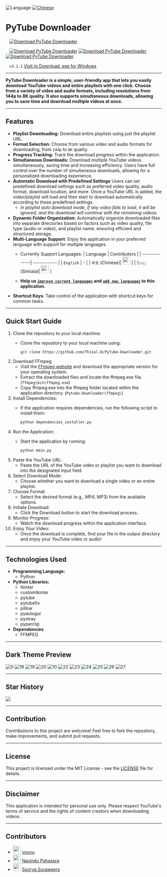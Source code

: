 ![Language](https://img.shields.io/badge/Language-English-blue) [![Chinese](https://img.shields.io/badge/Language-中文-red)](README_zh.md)

# PyTube Downloader 

&nbsp; &nbsp;[![Download PyTube Downloader](https://a.fsdn.com/con/app/sf-download-button)](https://sourceforge.net/projects/pytube-downloader/files/latest/download)

&nbsp; &nbsp;[![Download PyTube Downloader](https://img.shields.io/sourceforge/dm/pytube-downloader.svg)](https://sourceforge.net/projects/pytube-downloader/files/latest/download) [![Download PyTube Downloader](https://img.shields.io/sourceforge/dw/pytube-downloader.svg)](https://sourceforge.net/projects/pytube-downloader/files/latest/download) [![Download PyTube Downloader](https://img.shields.io/sourceforge/dt/pytube-downloader.svg)](https://sourceforge.net/projects/pytube-downloader/files/latest/download)

&nbsp; &nbsp;`v3.1.1` [Visit to Download .exe for Windows](https://sourceforge.net/p/pytube-downloader)

---


**PyTube Downloader is a simple, user-friendly app that lets you easily download YouTube videos and entire playlists with one click. Choose from a variety of video and audio formats, including resolutions from 144p to 8K quality. It also supports simultaneous downloads, allowing you to save time and download multiple videos at once.**

---

## Features

- **Playlist Downloading:** Download entire playlists using just the playlist URL.
- **Format Selection:** Choose from various video and audio formats for downloading, from `144p` to `8K` quality.
- **Progress Tracking:** Track the download progress within the application.
- **Simultaneous Downloads:** Download multiple YouTube videos simultaneously, saving time and increasing efficiency. Users have full control over the number of simultaneous downloads, allowing for a personalized downloading experience.
- **Automatic Download with Predefined Settings** Users can set predefined download settings such as preferred video quality, audio format, download location, and more. Once a YouTube URL is added, the video/playlist will load and then start to download automatically according to these predefined settings.
  - *In playlist auto download mode, if any video fails to load, it will be ignored, and the download will continue with the remaining videos.*
- **Dynamic Folder Organization:** Automatically organize downloaded files into separate directories based on factors such as video quality, file type (audio or video), and playlist name, ensuring efficient and structured storage.
- **Multi-Language Support**: Enjoy the application in your preferred language with support for multiple languages.
  - Currently Support Languages:
    | Language      | Contributors |
    | --------------| ------------ |
    | `English`       | -            |
    | `中文` (Chinese)| [<img src="https://github.com/childeyouyu.png?size=25" width="25">](https://github.com/childeyouyu) |
    | `සිංහල` (Sinhala)| [<img src="https://github.com/Navindu21.png?size=25" width="25">](https://github.com/Navindu21) |

  -  **Help us [``improve current languages``](LANGUAGE_CONTRIBUTION_GUIDE_en.md/#improve-current-language-issues) and [``add new languages``](LANGUAGE_CONTRIBUTION_GUIDE_en.md/#adding-a-new-language) to this application.** 
- **Shortcut Keys**: Take control of the application with  shortcut keys for common tasks.
---

## Quick Start Guide

1. Clone the repository to your local machine.
    - Clone the repository to your local machine using:  
      
        ```bash
        git clone https://github.com/Thisal-D/PyTube-Downloader.git
        ```
2. Download FFmpeg
    - Visit the [FFmpeg website](https://ffmpeg.org/download.html) and download the appropriate version for your operating system.
    - Extract the downloaded files and locate the ffmpeg.exe file. (`ffmpeg\bin\ffmpeg.exe`)
    - Copy ffmpeg.exe into the ffmpeg folder located within the application directory. (`Pytube-Downloader\ffmpeg\`)
3. Install Dependencies:
    - If the application requires dependencies, run the following script to install them:
     
      ```bash
      python dependencies_installer.py
      ```
4. Run the Application:
    - Start the application by running:
      
       ```bash
       python main.py
       ```
5. Paste the YouTube URL:
    - Paste the URL of the YouTube video or playlist you want to download into the designated input field.
6. Select Download Mode:
    - Choose whether you want to download a single video or an entire playlist.
7. Choose Format:
    - Select the desired format (e.g., MP4, MP3) from the available options.
8. Initiate Download:
    - Click the Download button to start the download process.
9. Monitor Progress:
    - Watch the download progress within the application interface.
10. Enjoy Your Video:
    - Once the download is complete, find your file in the output directory and enjoy your YouTube video or audio!

---

## Technologies Used

- **Programming Language:** 
  - Python
- **Python Libraries:** 
  - tkinter
  - customtkinter
  - pytube
  - pytubefix
  - pillow
  - pyautogui
  - pystray
  - pyperclip
- **Dependencies**
  - FFMPEG

---

## Dark Theme Preview 

![0](https://github.com/Thisal-D/PyTube-Downloader/assets/93121062/b2079262-0d1c-4bd0-9b33-7cc16c9173ce)
![18](https://github.com/Thisal-D/PyTube-Downloader/assets/93121062/e57acd23-cbdc-446e-86ed-b5d08f5ce9e1)
![19](https://github.com/Thisal-D/PyTube-Downloader/assets/93121062/fbf086cb-e90c-499e-b63e-9f8a9515c014)
![20](https://github.com/Thisal-D/PyTube-Downloader/assets/93121062/6622a7d4-7b23-41b6-abba-4d55ff2d58cd)
![10](https://github.com/Thisal-D/PyTube-Downloader/assets/93121062/45a9ff9f-dc56-49a5-b4e0-576e8299a609)
![22](https://github.com/Thisal-D/PyTube-Downloader/assets/93121062/ea13e3c1-3397-4af7-ba8e-09cdc0f0eda5)
![23](https://github.com/Thisal-D/PyTube-Downloader/assets/93121062/7a8a00f2-6165-4379-8316-51d90b3e0747)
![24](https://github.com/Thisal-D/PyTube-Downloader/assets/93121062/53ce24af-6224-4d7b-b1a4-3a52b436ec0d)
![25](https://github.com/Thisal-D/PyTube-Downloader/assets/93121062/501763ad-e30f-4916-9a66-f9b8a80f2052)
![26](https://github.com/Thisal-D/PyTube-Downloader/assets/93121062/a7d2ca37-289b-41f4-b01f-21cc915f7e0a)
![27](https://github.com/Thisal-D/PyTube-Downloader/assets/93121062/1f8b6280-4bd3-469e-aace-12ddc1d645b8)

---

## Star History

<picture> 
    <source media="(prefers-color-scheme: dark)" srcset="https://api.star-history.com/svg?repos=Thisal-D/PyTube-Downloader&type=Date&theme=dark"> 
    <img src="https://api.star-history.com/svg?repos=Thisal-D/PyTube-Downloader&type=Date&theme=light" > 
</picture> 

---

## Contribution

Contributions to this project are welcome! Feel free to fork the repository, make improvements, and submit pull requests.

---

## License

This project is licensed under the MIT License - see the [LICENSE](LICENSE) file for details.

---

## Disclaimer

This application is intended for personal use only. Please respect YouTube's terms of service and the rights of content creators when downloading videos.

---

## Contributors


- [<img src="https://github.com/childeyouyu.png?size=25" width="25">](https://github.com/childeyouyu) [youyu](https://github.com/childeyouyu)
- [<img src="https://github.com/Navindu21.png?size=25" width="25">](https://github.com/Navindu21) [Navindu Pahasara](https://github.com/Navindu21)
- [<img src="https://github.com/sooryasuraweera.png?size=25" width="25">](https://github.com/sooryasuraweera) [Soorya Suraweera](https://github.com/sooryasuraweera)